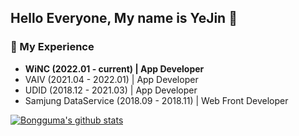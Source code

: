## Hello Everyone, My name is YeJin 🐣

### 📌 My Experience
+ **WiNC (2022.01 - current) | App Developer** 
+ VAIV (2021.04 - 2022.01) | App Developer
+ UDID (2018.12 - 2021.03) | App Developer
+ Samjung DataService (2018.09 - 2018.11) | Web Front Developer

[![Bongguma's github stats](https://github-readme-stats.vercel.app/api?username=bongguma&show_icons=true&theme=radical)](https://github.com/anuraghazra/github-readme-stats)

<!--
**bongguma/bongguma** is a ✨ _special_ ✨ repository because its `README.md` (this file) appears on your GitHub profile.

Here are some ideas to get you started:

- 🔭 I’m currently working on ...
- 🌱 I’m currently learning ...
- 👯 I’m looking to collaborate on ...
- 🤔 I’m looking for help with ...
- 💬 Ask me about ...
- 📫 How to reach me: ...
- 😄 Pronouns: ...
- ⚡ Fun fact: ...
-->

